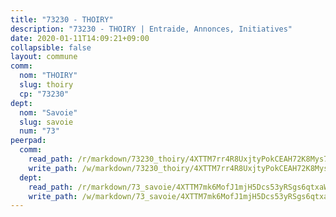```yaml
---
title: "73230 - THOIRY"
description: "73230 - THOIRY | Entraide, Annonces, Initiatives"
date: 2020-01-11T14:09:21+09:00
collapsible: false
layout: commune
comm:
  nom: "THOIRY"
  slug: thoiry
  cp: "73230"
dept:
  nom: "Savoie"
  slug: savoie
  num: "73"
peerpad:
  comm:
    read_path: /r/markdown/73230_thoiry/4XTTM7rr4R8UxjtyPokCEAH72K8Mys7QwFHw9WLTRhPj31wRk
    write_path: /w/markdown/73230_thoiry/4XTTM7rr4R8UxjtyPokCEAH72K8Mys7QwFHw9WLTRhPj31wRk-K3TgTmtwgbF7yAGMpWtDBLtB5xB15sqGu9JFfVtLMjNwgkE3rPEUqmYy9Ed6qgeTqM2Z8n3hLMVY5T3KZ32p1cvY4YSVmwQJNCfp6YBRrDpvUV4SEokTNQprqWCLvcxkQNGBPQ3t
  dept:
    read_path: /r/markdown/73_savoie/4XTTM7mk6MofJ1mjH5Dcs53yRSgs6qtxaWYjKD54ttqHGEMur
    write_path: /w/markdown/73_savoie/4XTTM7mk6MofJ1mjH5Dcs53yRSgs6qtxaWYjKD54ttqHGEMur-K3TgTorsK1WLw8S2EgnkoX8tJEgZgam6ANhvqrVqNfiz9fX8kbMKu5AF1rqzXyxMRZgoVPrb5EERe3PeBhqF1SBfP5G1PJnvsDUF2LQSxevobpkDM4djQDebTYoo6Yx53thenJpY
---
```


